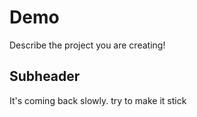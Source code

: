 # Demo

Describe the project you are creating!

## Subheader

It's coming back slowly. try to make it stick